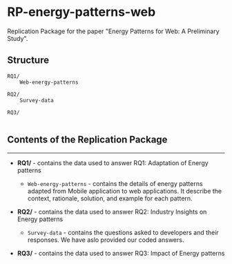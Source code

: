 # RP-energy-patterns-web
Replication Package for the paper "Energy Patterns for Web: A Preliminary Study".

## Structure
```
RQ1/
    Web-energy-patterns

RQ2/
    Survey-data  
 
RQ3/


```

## Contents of the Replication Package
---

- **RQ1/** - contains the data used to answer RQ1: Adaptation of Energy patterns
    - `Web-energy-patterns` - contains the details of energy patterns adapted from Mobile application to web applications. It describe the context, rationale, solution, and example for each pattern. 


- **RQ2/** - contains the data used to answer RQ2: Industry Insights on Energy patterns
    - `Survey-data` - contains the questions asked to developers and their responses. 
    We have aslo provided our coded answers.

- **RQ3/** - contains the data used to answer RQ3: Impact of Energy patterns
